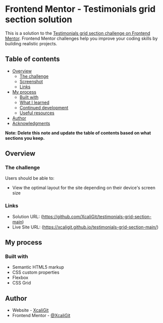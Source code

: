 # Frontend Mentor - Testimonials grid section solution

This is a solution to the [Testimonials grid section challenge on Frontend Mentor](https://www.frontendmentor.io/challenges/testimonials-grid-section-Nnw6J7Un7). Frontend Mentor challenges help you improve your coding skills by building realistic projects. 

## Table of contents

- [Overview](#overview)
  - [The challenge](#the-challenge)
  - [Screenshot](#screenshot)
  - [Links](#links)
- [My process](#my-process)
  - [Built with](#built-with)
  - [What I learned](#what-i-learned)
  - [Continued development](#continued-development)
  - [Useful resources](#useful-resources)
- [Author](#author)
- [Acknowledgments](#acknowledgments)

**Note: Delete this note and update the table of contents based on what sections you keep.**

## Overview

### The challenge

Users should be able to:

- View the optimal layout for the site depending on their device's screen size


### Links

- Solution URL: (https://github.com/XcaliGit/testimonials-grid-section-main)
- Live Site URL: (https://xcaligit.github.io/testimonials-grid-section-main/)

## My process

### Built with

- Semantic HTML5 markup
- CSS custom properties
- Flexbox
- CSS Grid




## Author

- Website - [XcaliGit](https://xcali.guthub.io/)
- Frontend Mentor - [@XcaliGit](https://www.frontendmentor.io/profile/XcaliGit)

